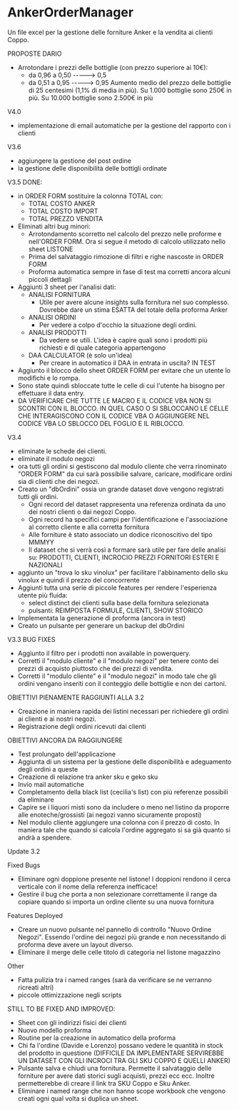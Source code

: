 # AnkerOrderManager
Un file excel per la gestione delle forniture Anker e la vendita ai clienti Coppo.


PROPOSTE DARIO
- Arrotondare i prezzi delle bottiglie (con prezzo superiore ai 10€):
  - da 0,96 a 0,50 -----> 0,5
  - da 0,51 a 0,95 -----> 0,95
Aumento medio del prezzo delle bottiglie di 25 centesimi (1,1% di media in più).
Su 1.000 bottiglie sono 250€ in più.
Su 10.000 bottiglie sono 2.500€ in più 

V4.0
- implementazione di email automatiche per la gestione del rapporto con i clienti

V3.6
- aggiungere la gestione del post ordine
- la gestione delle disponibilità delle bottigli ordinate

V3.5
DONE:
- in ORDER FORM sostituire la colonna TOTAL con:
  - TOTAL COSTO ANKER
  - TOTAL COSTO IMPORT
  - TOTAL PREZZO VENDITA
- Eliminati altri bug minori:
  - Arrotondamento scorretto nel calcolo del prezzo nelle proforme e nell'ORDER FORM. Ora si segue il metodo di calcolo utilizzato nello sheet LISTONE
  - Prima del salvataggio rimozione di filtri e righe nascoste in ORDER FORM
  - Proforma automatica sempre in fase di test ma corretti ancora alcuni piccoli dettagli
- Aggiunti 3 sheet per l'analisi dati:
  - ANALISI FORNITURA
    - Utile per avere alcune insights sulla fornitura nel suo complesso. Dovrebbe dare un stima ESATTA del totale della proforma Anker
  - ANALISI ORDINI
    - Per vedere a colpo d'occhio la situazione degli ordini.
  - ANALISI PRODOTTI
    - Da vedere se utili. L'idea è capire quali sono i prodotti più richiesti e di quale categoria appartengono
  - DAA CALCULATOR (è solo un'idea)
    - Per creare in automatico il DAA in entrata in uscita?
IN TEST
- Aggiunto il blocco dello sheet ORDER FORM per evitare che un utente lo modifichi e lo rompa.
- Sono state quindi sbloccate tutte le celle di cui l'utente ha bisogno per effettuare il data entry.
- DA VERIFICARE CHE TUTTE LE MACRO E IL CODICE VBA NON SI SCONTRI CON IL BLOCCO. IN QUEL CASO O SI SBLOCCANO LE CELLE CHE INTERAGISCONO CON IL CODICE VBA O AGGIUNGERE NEL CODICE VBA LO SBLOCCO DEL FOGLIO E IL RIBLOCCO.

  
V3.4
- eliminate le schede dei clienti.
- eliminate il modulo negozi
- ora tutti gli ordini si gestiscono dal modulo cliente che verra rinominato "ORDER FORM" da cui sarà possibilie salvare, caricare, modificare ordini sia di clienti che dei negozi.
- Creato un "dbOrdini" ossia un grande dataset dove vengono registrati tutti gli ordini.
  - Ogni record del dataset rappresenta una referenza ordinata da uno dei nostri clienti o dai negozi Coppo.
  - Ogni record ha specifici campi per l'identificazione e l'associazione al corretto cliente e alla corretta fornitura
  - Alle forniture è stato associato un dodice riconoscitivo del tipo MMMYY
  - Il dataset che si verrà così a formare sarà utile per fare delle analisi su: PRODOTTI, CLIENTI, INCROCIO PREZZI FORNITORI ESTERI E NAZIONALI
- aggiunto un "trova lo sku vinolux" per facilitare l'abbinamento dello sku vinolux e quindi il prezzo del concorrente
- Aggiunti tutta una serie di piccole features per rendere l'esperienza utente più fluida:
  - select distinct dei clienti sulla base della fornitura selezionata
  - pulsanti: REIMPOSTA FORMULE, CLIENTI, SHOW STORICO
- Implementata la generazione di proforma (ancora in test)
- Creato un pulsante per generare un backup del dbOrdini

V3.3 BUG FIXES 
- Aggiunto il filtro per i prodotti non available in powerquery.
- Corretti il "modulo cliente" e il "modulo negozi" per tenere conto dei prezzi di acquisto piuttosto che dei prezzi di vendita.
- Corretti il "modulo cliente" e il "modulo negozi" in modo tale che gli ordini vengano inseriti con il conteggio delle bottiglie e non dei cartoni.


OBIETTIVI PIENAMENTE RAGGIUNTI ALLA 3.2
- Creazione in maniera rapida dei listini necessari per richiedere gli ordini ai clienti e ai nostri negozi.
- Registrazione degli ordini ricevuti dai clienti

OBIETTIVI ANCORA DA RAGGIUNGERE
- Test prolungato dell'applicazione
- Aggiunta di un sistema per la gestione delle disponibilità e adeguamento degli ordini a queste
- Creazione di relazione tra anker sku e geko sku
- Invio mail automatiche
- Completamento della black list (cecilia's list) con più referenze possibili da eliminare
- Capire se i liquori misti sono da includere o meno nel listino da proporre alle enoteche/grossisti (ai negozi vanno sicuramente proposti)
- Nel modulo cliente aggiungere una colonna con il prezzo di costo. In maniera tale che quando si calcola l'ordine aggregato si sa già quanto si andrà a spendere.


Update 3.2

Fixed Bugs
- Eliminare ogni doppione presente nel listone! I doppioni rendono il cerca verticale con il nome della referenza inefficace!
- Gestire il bug che porta a non selezionare correttamente il range da copiare quando si importa un ordine cliente su una nuova fornitura 

Features Deployed
- Creare un nuovo pulsante nel pannello di controllo "Nuovo Ordine Negozi". Essendo l'ordine dei negozi più grande e non necessitando di proforma deve avere un layout diverso.
- Eliminare il merge delle celle titolo di categoria nel listone magazzino

Other
- Fatta pulizia tra i named ranges (sarà da verificare se ne verranno ricreati altri)
- piccole ottimizzazione negli scripts

  
STILL TO BE FIXED AND IMPROVED:
  - Sheet con gli indirizzi fisici dei clienti
  - Nuovo modello proforma
  - Routine per la creazione in automatico della proforma
  - Chi fa l'ordine (Davide e Lorenzo) possano vedere le quantità in stock del prodotto in questione (DIFFICILE DA IMPLEMENTARE SERVIREBBE UN DATASET CON GLI INCROCI TRA GLI SKU COPPO E QUELLI ANKER)
  - Pulsante salva e chiudi una fornitura. Permette il salvataggio delle forniture per avere dati storici sugli acquisti, prezzi ecc ecc. Inoltre permetterebbe di creare il link tra SKU Coppo e Sku Anker.
  - Eliminare i named range che non hanno scope workbook che vengono creati ogni qual volta si duplica un sheet.
